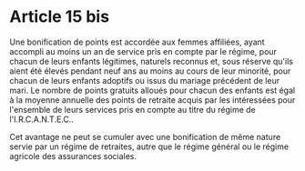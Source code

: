 # Article 15 bis

Une bonification de points est accordée aux femmes affiliées, ayant accompli au moins un an de service pris en compte par le régime, pour chacun de leurs enfants légitimes, naturels reconnus et, sous réserve qu'ils aient été élevés pendant neuf ans au moins au cours de leur minorité, pour chacun de leurs enfants adoptifs ou issus du mariage précédent de leur mari. Le nombre de points gratuits alloués pour chacun des enfants est égal à la moyenne annuelle des points de retraite acquis par les intéressées pour l'ensemble de leurs services pris en compte au titre du régime de l'I.R.C.A.N.T.E.C..

Cet avantage ne peut se cumuler avec une bonification de même nature servie par un régime de retraites, autre que le régime général ou le régime agricole des assurances sociales.
